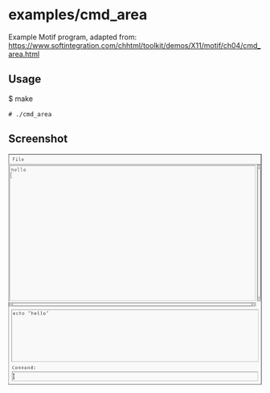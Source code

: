 # examples/cmd_area

Example Motif program, adapted from:
https://www.softintegration.com/chhtml/toolkit/demos/X11/motif/ch04/cmd_area.html

## Usage

$ make
    
    # ./cmd_area

## Screenshot

![Screenshot](screenshot.jpg?raw=true)
